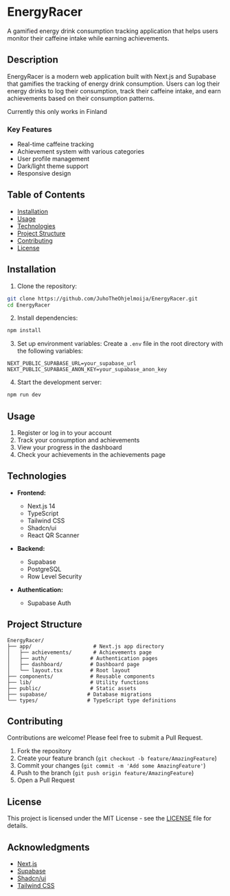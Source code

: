 # EnergyRacer

A gamified energy drink consumption tracking application that helps users monitor their caffeine intake while earning achievements.

## Description

EnergyRacer is a modern web application built with Next.js and Supabase that gamifies the tracking of energy drink consumption. Users can log their energy drinks to log their consumption, track their caffeine intake, and earn achievements based on their consumption patterns.

Currently this only works in Finland

### Key Features

- Real-time caffeine tracking
- Achievement system with various categories
- User profile management
- Dark/light theme support
- Responsive design

## Table of Contents

- [Installation](#installation)
- [Usage](#usage)
- [Technologies](#technologies)
- [Project Structure](#project-structure)
- [Contributing](#contributing)
- [License](#license)

## Installation

1. Clone the repository:
```bash
git clone https://github.com/JuhoTheOhjelmoija/EnergyRacer.git
cd EnergyRacer
```

2. Install dependencies:
```bash
npm install
```

3. Set up environment variables:
Create a `.env` file in the root directory with the following variables:
```env
NEXT_PUBLIC_SUPABASE_URL=your_supabase_url
NEXT_PUBLIC_SUPABASE_ANON_KEY=your_supabase_anon_key
```

4. Start the development server:
```bash
npm run dev
```

## Usage

1. Register or log in to your account
2. Track your consumption and achievements
3. View your progress in the dashboard
4. Check your achievements in the achievements page

## Technologies

- **Frontend:**
  - Next.js 14
  - TypeScript
  - Tailwind CSS
  - Shadcn/ui
  - React QR Scanner

- **Backend:**
  - Supabase
  - PostgreSQL
  - Row Level Security

- **Authentication:**
  - Supabase Auth

## Project Structure

```
EnergyRacer/
├── app/                    # Next.js app directory
│   ├── achievements/       # Achievements page
│   ├── auth/              # Authentication pages
│   ├── dashboard/         # Dashboard page
│   └── layout.tsx         # Root layout
├── components/            # Reusable components
├── lib/                   # Utility functions
├── public/                # Static assets
├── supabase/             # Database migrations
└── types/                # TypeScript type definitions
```

## Contributing

Contributions are welcome! Please feel free to submit a Pull Request.

1. Fork the repository
2. Create your feature branch (`git checkout -b feature/AmazingFeature`)
3. Commit your changes (`git commit -m 'Add some AmazingFeature'`)
4. Push to the branch (`git push origin feature/AmazingFeature`)
5. Open a Pull Request

## License

This project is licensed under the MIT License - see the [LICENSE](LICENSE) file for details.

## Acknowledgments

- [Next.js](https://nextjs.org/)
- [Supabase](https://supabase.com/)
- [Shadcn/ui](https://ui.shadcn.com/)
- [Tailwind CSS](https://tailwindcss.com/) 
